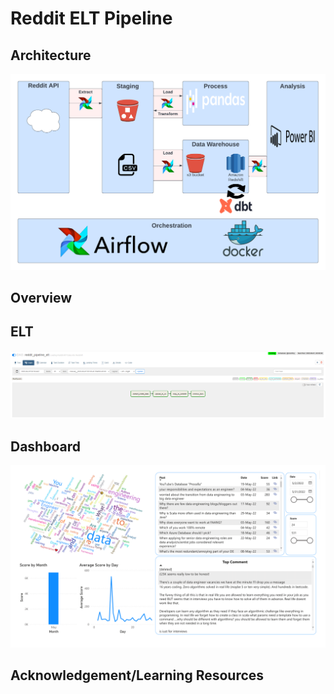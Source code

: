 # Reddit ELT Pipeline
## Architecture

![Reddit Architecture](https://github.com/BWalliz/Reddit-ELT-Pipeline/blob/main/images/reddit-architecture.png)

## Overview

## ELT

![ELT](https://github.com/BWalliz/Reddit-ELT-Pipeline/blob/main/images/workflow.png)

## Dashboard

![Dashboard](https://github.com/BWalliz/Reddit-ELT-Pipeline/blob/main/images/dashboard-1.png)

## Acknowledgement/Learning Resources
